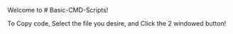 Welcome to # Basic-CMD-Scripts!

To Copy code, Select the file you desire, and Click the 2 windowed button!
